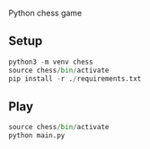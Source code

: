 Python chess game

## Setup

``` python
python3 -m venv chess
source chess/bin/activate
pip install -r ./requirements.txt
```

## Play

``` python
source chess/bin/activate
python main.py
```
